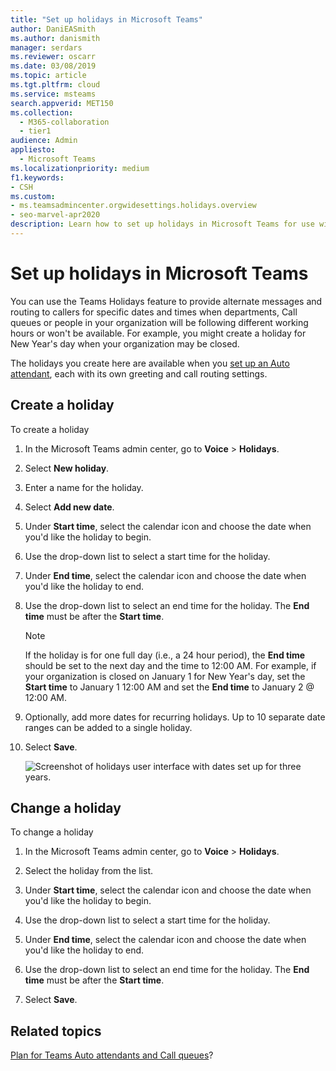 ```yaml
---
title: "Set up holidays in Microsoft Teams"
author: DaniEASmith
ms.author: danismith
manager: serdars
ms.reviewer: oscarr
ms.date: 03/08/2019
ms.topic: article
ms.tgt.pltfrm: cloud
ms.service: msteams
search.appverid: MET150
ms.collection: 
  - M365-collaboration
  - tier1
audience: Admin
appliesto: 
  - Microsoft Teams
ms.localizationpriority: medium
f1.keywords:
- CSH
ms.custom: 
- ms.teamsadmincenter.orgwidesettings.holidays.overview
- seo-marvel-apr2020
description: Learn how to set up holidays in Microsoft Teams for use with your Auto attendants.
---
```


# Set up holidays in Microsoft Teams

You can use the Teams Holidays feature to provide alternate messages and routing to callers for specific dates and times when departments, Call queues or people in your organization will be following different working hours or won't be available. For example, you might create a holiday for New Year's day when your organization may be closed.

The holidays you create here are available when you [set up an Auto attendant](create-a-phone-system-auto-attendant.md), each with its own greeting and call routing settings.

## Create a holiday

To create a holiday

1. In the Microsoft Teams admin center, go to **Voice** > **Holidays**.

2. Select **New holiday**.

3. Enter a name for the holiday.

4. Select **Add new date**.

5. Under **Start time**, select the calendar icon and choose the date when you'd like the holiday to begin.

6. Use the drop-down list to select a start time for the holiday.

7. Under **End time**, select the calendar icon and choose the date when you'd like the holiday to end.

8. Use the drop-down list to select an end time for the holiday. The **End time** must be after the **Start time**.  

   > [!NOTE]
   > If the holiday is for one full day (i.e., a 24 hour period), the **End time** should be set to the next day and the time to 12:00 AM. For example, if your organization is closed on January 1 for New Year's day, set the **Start time** to January 1 12:00 AM and set the **End time** to January 2 @ 12:00 AM.

9. Optionally, add more dates for recurring holidays. Up to 10 separate date ranges can be added to a single holiday.  

10. Select **Save**.

    ![Screenshot of holidays user interface with dates set up for three years.](media/holidays-set-up.png)

## Change a holiday

To change a holiday

1. In the Microsoft Teams admin center, go to **Voice** > **Holidays**.

2. Select the holiday from the list.

3. Under **Start time**, select the calendar icon and choose the date when you'd like the holiday to begin.

4. Use the drop-down list to select a start time for the holiday.

5. Under **End time**, select the calendar icon and choose the date when you'd like the holiday to end. 

6. Use the drop-down list to select an end time for the holiday. The **End time** must be after the **Start time**.  

7. Select **Save**.

## Related topics

[Plan for Teams Auto attendants and Call queues](plan-auto-attendant-call-queue.md)?
